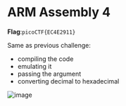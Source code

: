 # ARM Assembly 4

__Flag__:`picoCTF{EC4E2911}`

Same as previous challenge:
- compiling the code
- emulating it
- passing the argument
- converting decimal to hexadecimal

![image](https://github.com/user-attachments/assets/ddb44530-01f1-4ca8-94aa-b17d09416000)
